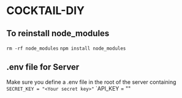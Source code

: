 # COCKTAIL-DIY 

## To reinstall node_modules
`rm -rf node_modules`
`npm install node_modules`



## .env file for Server
Make sure you define a .env file in the root of the server containing 
`SECRET_KEY = "<Your secret key>"`
`API_KEY = "<Pateron-supporter API key>" 

